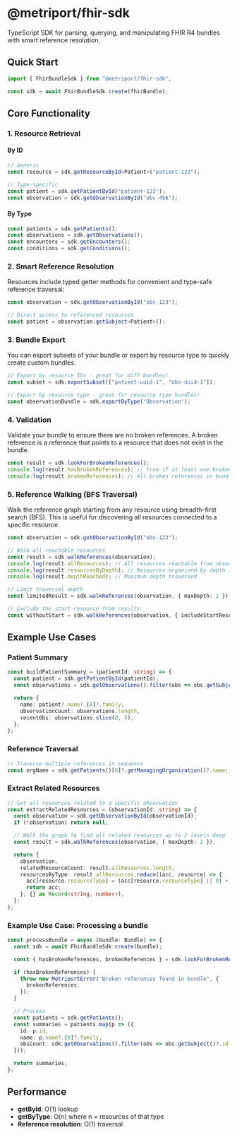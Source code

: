 # @metriport/fhir-sdk

TypeScript SDK for parsing, querying, and manipulating FHIR R4 bundles with smart reference resolution.

## Quick Start

```typescript
import { FhirBundleSdk } from "@metriport/fhir-sdk";

const sdk = await FhirBundleSdk.create(fhirBundle);
```

## Core Functionality

### 1. Resource Retrieval

#### By ID

```typescript
// Generic
const resource = sdk.getResourceById<Patient>("patient-123");

// Type-specific
const patient = sdk.getPatientById("patient-123");
const observation = sdk.getObservationById("obs-456");
```

#### By Type

```typescript
const patients = sdk.getPatients();
const observations = sdk.getObservations();
const encounters = sdk.getEncounters();
const conditions = sdk.getConditions();
```

### 2. Smart Reference Resolution

Resources include typed getter methods for convenient and type-safe reference traversal:

```typescript
const observation = sdk.getObservationById("obs-123");

// Direct access to referenced resources
const patient = observation.getSubject<Patient>();
```

### 3. Bundle Export

You can export subsets of your bundle or export by resource type to quickly create custom bundles.

```typescript
// Export by resource IDs - great for diff bundles!
const subset = sdk.exportSubset(["patient-uuid-1", "obs-uuid-1"]);

// Export by resource type - great for resource type bundles!
const observationBundle = sdk.exportByType("Observation");
```

### 4. Validation

Validate your bundle to ensure there are no broken references. A broken reference is a reference that points to a resource that does not exist in the bundle.

```typescript
const result = sdk.lookForBrokenReferences();
console.log(result.hasBrokenReferences); // true if at least one broken reference is found, false otherwise
console.log(result.brokenReferences); // All broken references in bundle
```

### 5. Reference Walking (BFS Traversal)

Walk the reference graph starting from any resource using breadth-first search (BFS). This is useful for discovering all resources connected to a specific resource.

```typescript
const observation = sdk.getObservationById("obs-123");

// Walk all reachable resources
const result = sdk.walkReferences(observation);
console.log(result.allResources); // All resources reachable from observation
console.log(result.resourcesByDepth); // Resources organized by depth level
console.log(result.depthReached); // Maximum depth traversed

// Limit traversal depth
const limitedResult = sdk.walkReferences(observation, { maxDepth: 2 });

// Exclude the start resource from results
const withoutStart = sdk.walkReferences(observation, { includeStartResource: false });
```

## Example Use Cases

### Patient Summary

```typescript
const buildPatientSummary = (patientId: string) => {
  const patient = sdk.getPatientById(patientId);
  const observations = sdk.getObservations().filter(obs => obs.getSubject()?.id === patientId);

  return {
    name: patient?.name?.[0]?.family,
    observationCount: observations.length,
    recentObs: observations.slice(0, 5),
  };
};
```

### Reference Traversal

```typescript
// Traverse multiple references in sequence
const orgName = sdk.getPatients()[0]?.getManagingOrganization()?.name;
```

### Extract Related Resources

```typescript
// Get all resources related to a specific observation
const extractRelatedResources = (observationId: string) => {
  const observation = sdk.getObservationById(observationId);
  if (!observation) return null;

  // Walk the graph to find all related resources up to 2 levels deep
  const result = sdk.walkReferences(observation, { maxDepth: 2 });

  return {
    observation,
    relatedResourceCount: result.allResources.length,
    resourcesByType: result.allResources.reduce((acc, resource) => {
      acc[resource.resourceType] = (acc[resource.resourceType] || 0) + 1;
      return acc;
    }, {} as Record<string, number>),
  };
};
```

### Example Use Case: Processing a bundle

```typescript
const processBundle = async (bundle: Bundle) => {
  const sdk = await FhirBundleSdk.create(bundle);

  const { hasBrokenReferences, brokenReferences } = sdk.lookForBrokenReferences();

  if (hasBrokenReferences) {
    throw new MetriportError("Broken references found in bundle", {
      brokenReferences,
    });
  }

  // Process
  const patients = sdk.getPatients();
  const summaries = patients.map(p => ({
    id: p.id,
    name: p.name?.[0]?.family,
    obsCount: sdk.getObservations().filter(obs => obs.getSubject()?.id === p.id).length,
  }));

  return summaries;
};
```

## Performance

- **getById**: O(1) lookup
- **getByType**: O(n) where n = resources of that type
- **Reference resolution**: O(1) traversal
